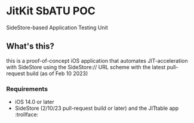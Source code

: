 # JitKit SbATU POC
SideStore-based Application Testing Unit

## What's this?

this is a proof-of-concept iOS application that automates JIT-acceleration with SideStore using the SideStore:// URL scheme with the latest pull-request build (as of Feb 10 2023)

### Requirements

- iOS 14.0 or later
- SideStore (2/10/23 pull-request build or later) and the JITtable app :trollface:
